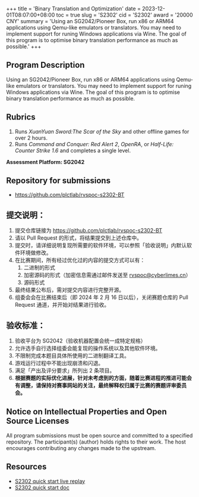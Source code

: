 +++
title = 'Binary Translation and Optimization'
date = 2023-12-01T08:07:00+08:00
toc = true
slug = 'S2302'
cid = 'S2302'
award = '20000 CNY'
summary = 'Using an SG2042/Pioneer Box, run x86 or ARM64 applications using Qemu-like emulators or translators. You may need to implement support for runing Windows applications via Wine. The goal of this program is to optimise binary translation performance as much as possible.'
+++

## Program Description

Using an SG2042/Pioneer Box, run x86 or ARM64 applications using Qemu-like emulators or translators. You may need to implement support for runing Windows applications via Wine. The goal of this program is to optimise binary translation performance as much as possible.

## Rubrics

1. Runs *XuanYuan Sword:The Scar of the Sky* and other offline games for over 2 hours.
2. Runs *Command and Conquer: Red Alert 2*, *OpenRA*, or *Half-Life: Counter Strike 1.6* and completes a single level.

**Assessment Platform: SG2042**

## Repository for submissions

- https://github.com/plctlab/rvspoc-s2302-BT

## 提交说明：

1. 提交仓库链接为 https://github.com/plctlab/rvspoc-s2302-BT
2. 请以 Pull Request 的形式，将结果提交到上述仓库中。
3. 提交时，请详细说明复现所需要的软件环境，可以参照「验收说明」内默认软件环境做修改。
4. 在比赛期间，所有经过优化过的内容的提交方式可以有：
    1. 二进制的形式
    2. 加密源码的形式（加密信息需通过邮件发送至 rvspoc@cyberlimes.cn）
    3. 源码形式
5. 最终结果公布后，需对提交内容进行完整开源。
6. 组委会会在比赛结束后（即 2024 年 2 月 16 日以后），关闭赛题仓库的 Pull Request 通道，并开始对结果进行验收。

## 验收标准：

1. 验收平台为 SG2042（验收机器配置会统一成特定规格）
2. 允许选手自行选择组委会能复现的操作系统以及其他软件环境。
3. 不限制完成本题目具体所使用的二进制翻译工具。
4. 游戏运行过程中不能出现崩溃和闪退。
5. 满足「产出及评分要求」所列出 2 条项目。
6. **根据赛题的实际优化进展，针对未考虑到的方面，随着比赛进程的推进可能会有调整，请保持对赛事网站的关注，最终解释权归属于比赛的赛题评审委员会。**

## Notice on Intellectual Properties and Open Source Licenses

All program submissions must be open source and committed to a specified repository. The participant(s) (author) holds rights to their work. The host encourages contributing any changes made to the upstream.

## Resources

- [S2302 quick start live replay](https://www.bilibili.com/video/BV1YQ4y1w7aJ/)
- [S2302 quick start doc](https://github.com/plctlab/rvspoc/blob/main/Docs/S2302/S2302.md)